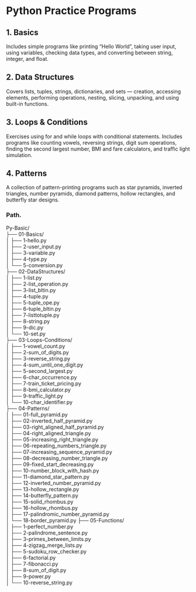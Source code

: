 # Python Practice Programs

## 1. Basics

Includes simple programs like printing “Hello World”, taking user input, using variables, checking data types, and converting between string, integer, and float.

## 2. Data Structures

Covers lists, tuples, strings, dictionaries, and sets — creation, accessing elements, performing operations, nesting, slicing, unpacking, and using built-in functions.

## 3. Loops & Conditions

Exercises using for and while loops with conditional statements. Includes programs like counting vowels, reversing strings, digit sum operations, finding the second largest number, BMI and fare calculators, and traffic light simulation.

## 4. Patterns

A collection of pattern-printing programs such as star pyramids, inverted triangles, number pyramids, diamond patterns, hollow rectangles, and butterfly star designs.

### Path.<br>
Py-Basic/<br>
├── 01-Basics/<br>
│   ├── 1-hello.py<br>
│   ├── 2-user_input.py<br>
│   ├── 3-variable.py<br>
│   ├── 4-type.py<br>
│   └── 5-conversion.py<br>
├── 02-DataStructures/<br>
│   ├── 1-list.py<br>
│   ├── 2-list_operation.py<br>
│   ├── 3-list_bltin.py<br>
│   ├── 4-tuple.py<br>
│   ├── 5-tuple_ope.py<br>
│   ├── 6-tuple_bltin.py<br>
│   ├── 7-listtotuple.py<br>
│   ├── 8-string.py<br>
│   ├── 9-dic.py<br>
│   └── 10-set.py<br>
├── 03-Loops-Conditions/<br>
│   ├── 1-vowel_count.py<br>
│   ├── 2-sum_of_digits.py<br>
│   ├── 3-reverse_string.py<br>
│   ├── 4-sum_until_one_digit.py<br>
│   ├── 5-second_largest.py<br>
│   ├── 6-char_occurrence.py<br>
│   ├── 7-train_ticket_pricing.py<br>
│   ├── 8-bmi_calculator.py<br>
│   ├── 9-traffic_light.py<br>
│   └── 10-char_identifier.py<br>
├── 04-Patterns/<br>
│   ├── 01-full_pyramid.py<br>
│   ├── 02-inverted_half_pyramid.py<br>
│   ├── 03-right_aligned_half_pyramid.py<br>
│   ├── 04-right_aligned_triangle.py<br>
│   ├── 05-increasing_right_triangle.py<br>
│   ├── 06-repeating_numbers_triangle.py<br>
│   ├── 07-increasing_sequence_pyramid.py<br>
│   ├── 08-decreasing_number_triangle.py<br>
│   ├── 09-fixed_start_decreasing.py<br>
│   ├── 10-number_block_with_hash.py<br>
│   ├── 11-diamond_star_pattern.py<br>
│   ├── 12-inverted_number_pyramid.py<br>
│   ├── 13-hollow_rectangle.py<br>
│   ├── 14-butterfly_pattern.py<br>
│   ├── 15-solid_rhombus.py<br>
│   ├── 16-hollow_rhombus.py<br>
│   ├── 17-palindromic_number_pyramid.py<br>
│   └── 18-border_pyramid.py
├── 05-Functions/<br>
│   ├── 1-perfect_number.py<br>
│   ├── 2-palindrome_sentence.py<br>
│   ├── 3-primes_between_limits.py<br>
│   ├── 4-zigzag_merge_lists.py<br>
│   ├── 5-sudoku_row_checker.py<br>
│   ├── 6-factorial.py<br>
│   ├── 7-fibonacci.py<br>
│   ├── 8-sum_of_digit.py<br>
│   ├── 9-power.py<br>
│   └── 10-reverse_string.py<br>
